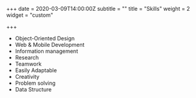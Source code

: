 +++
date = 2020-03-09T14:00:00Z
subtitle = ""
title = "Skills"
weight = 2
widget = "custom"

+++
* Object-Oriented Design
* Web & Mobile Development
* Information management
* Research
* Teamwork
* Easily Adaptable
* Creativity
* Problem solving
* Data Structure
